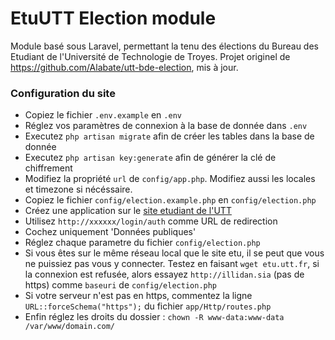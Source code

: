 EtuUTT Election module
======================

Module basé sous Laravel, permettant la tenu des élections du Bureau des Etudiant de l'Université de Technologie de Troyes.
Projet originel de https://github.com/Alabate/utt-bde-election, mis à jour.

### Configuration du site
* Copiez le fichier `.env.example` en `.env`
* Réglez vos paramètres de connexion à la base de donnée dans `.env`
* Executez `php artisan migrate` afin de créer les tables dans la base de donnée
* Executez `php artisan key:generate` afin de générer la clé de chiffrement
* Modifiez la propriété `url` de `config/app.php`. Modifiez aussi les locales et timezone si nécéssaire.
* Copiez le fichier `config/election.example.php` en `config/election.php`
* Créez une application sur le [site etudiant de l'UTT](https://etu.utt.fr/api/panel)
 * Utilisez `http://xxxxxx/login/auth` comme URL de redirection
 * Cochez uniquement 'Données publiques'
* Réglez chaque parametre du fichier `config/election.php`
* Si vous êtes sur le même réseau local que le site etu, il se peut que vous ne puissiez pas vous y connecter. Testez en faisant `wget etu.utt.fr`, si la connexion est refusée, alors essayez `http://illidan.sia` (pas de https) comme `baseuri` de `config/election.php`
* Si votre serveur n'est pas en https, commentez la ligne `URL::forceSchema("https");` du fichier `app/Http/routes.php`
* Enfin réglez les droits du dossier : `chown -R www-data:www-data /var/www/domain.com/`
